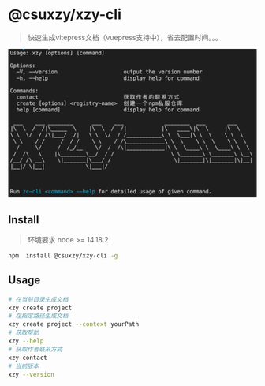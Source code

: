 # @csuxzy/xzy-cli
> 快速生成vitepress文档（vuepress支持中），省去配置时间。。。

<img src="./public/detail.png" style="zoom:50%;" />

## Install
> 环境要求 node >= 14.18.2

```sh
npm  install @csuxzy/xzy-cli -g
```

## Usage

```sh
# 在当前目录生成文档
xzy create project
# 在指定路径生成文档
xzy create project --context yourPath
# 获取帮助
xzy --help
# 获取作者联系方式
xzy contact
# 当前版本
xzy --version
```
